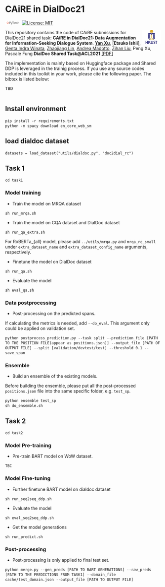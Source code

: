 # CAiRE in DialDoc21
<img src="plot/pytorch-logo-dark.png" width="10%"> [![License: MIT](https://img.shields.io/badge/License-MIT-yellow.svg)](https://opensource.org/licenses/MIT) 

<img align="right" src="plot/HKUST.jpeg" width="12%">

This repository contains the code of CAiRE submissions for DialDoc21 shared task:
**CAiRE in DialDoc21: Data Augmentation for Information-Seeking Dialogue System**. [**Yan Xu**](https://yana-xuyan.github.io), [**Etsuko Ishii**], [Genta Indra Winata](https://gentawinata.com/), [Zhaojiang Lin](https://zlinao.github.io/), [Andrea Madotto](https://andreamad8.github.io), [Zihan Liu](https://zliucr.github.io/), Peng Xu, Pascale Fung **DialDoc Shared Task@ACL2021** [[PDF]](TBC)

The implementation is mainly based on Huggingface package and Shared DDP is leveraged in the trainig process. If you use any source codes included in this toolkit in your work, please cite the following paper. The bibtex is listed below:
<pre>
TBD
<!-- @article{madotto2020learning,
  title={Learning Knowledge Bases with Parameters for Task-Oriented Dialogue Systems},
  author={Madotto, Andrea and Cahyawijaya, Samuel and Winata, Genta Indra and Xu, Yan and Liu, Zihan and Lin, Zhaojiang and Fung, Pascale},
  journal={arXiv preprint arXiv:2009.13656},
  year={2020}
} -->
</pre>

## Install environment
```
pip install -r requirements.txt
python -m spacy download en_core_web_sm
```

## load dialdoc dataset
```
datasets = load_dataset("utils/dialdoc.py", "doc2dial_rc")
```

## Task 1 

```console
cd task1
```

### Model training
- Train the model on MRQA dataset

```console
sh run_mrqa.sh
```

- Train the model on CQA dataset and DialDoc dataset

```console
sh run_qa_extra.sh
```
For RoBERTa_{all} model, please add `../utils/mrqa.py` and `mrqa_rc_small` under `extra_dataset_name` and `extra_dataset_config_name` arguments, respectively.

- Finetune the model on DialDoc dataset

```console
sh run_qa.sh
```

- Evaluate the model

```console
sh eval_qa.sh
```

### Data postprocessing
- Post-processing on the predicted spans.

If calculating the metrics is needed, add `--do_eval`. This argument only could be applied on validation set.
```console
python postprocess_prediction.py --task split --prediction_file [PATH TO THE POSITION FILE(appear as positions.json)] --output_file [PATH OF OUTPUT FILE] --split [validation/devtest/test] --threshold 0.1 --save_span
```

### Ensemble
- Build an ensemble of the existing models.

Before building the ensemble, please put all the post-processed `positions.json` file into the same specific folder, e.g. `test_sp`.

```console
python ensemble test_sp
sh do_ensemble.sh
```

## Task 2

```console
cd task2
```

### Model Pre-training
- Pre-train BART model on WoW dataset.

```console
TBC
```

### Model Fine-tuning
- Further finetune BART model on dialdoc dataset

```console
sh run_seq2seq_ddp.sh
```

- Evaluate the model

```console
sh eval_seq2seq_ddp.sh
```

- Get the model generations

```console
sh run_predict.sh
```

### Post-processing
- Post-processing is only applied to final test set.
```console
python merge.py --gen_preds [PATH TO BART GENERATIONS] --raw_preds [PATH TO THE PREDICTIONS FROM TASK1] --domain_file cache/test_domain.json --output_file [PATH TO OUTPUT FILE]
```
